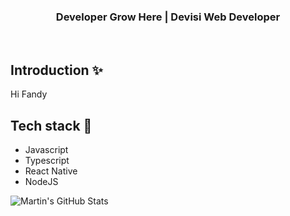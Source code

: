 <!-- [![Github stats](https://github-readme-stats.vercel.app/api?username=fandyajpo&show_icons=true&include_all_commits=true)](https://github.com/fandyajpo/github-readme-stats)
[![Top Langs](https://github-readme-stats.vercel.app/api/top-langs/?username=fandyajpo&layout=compact)](https://github.com/fandyajpo/github-readme-stats) -->

<div align="center">
<!--   <h1>INSTIKI Developer Club ⚡</h1> -->
  <h3>Developer Grow Here | Devisi Web Developer</h3>
</div>

<br>

## Introduction ✨

Hi Fandy

## Tech stack 🚀

- Javascript
- Typescript
- React Native
- NodeJS

<img align="center" src="https://github-readme-stats.vercel.app/api?username=fandyajpo&show_icons=true&line_height=27&count_private=true&title_color=ffffff&text_color=c9cacc&icon_color=2bbc8a&bg_color=1d1f21" alt="Martin's GitHub Stats" />
